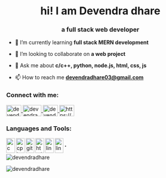<h1 align="center">hi! I am Devendra dhare</h1>
<h3 align="center">a full stack web developer</h3>

- 🌱 I’m currently learning **full stack MERN development**

- 👯 I’m looking to collaborate on **a web project**

- 💬 Ask me about **c/c++, python, node.js, html, css, js**

- 📫 How to reach me **devendradhare03@gmail.com**

<!-- - 📄 Know about my experiences [https://bit.ly/3PIR6UK](https://bit.ly/3PIR6UK)
 -->
<!-- - ⚡ Fun fact ->   I have a lot of patience. -->

<h3 align="left">Connect with me:</h3>
<p align="left">
  <a href="https://linkedin.com/in/devendra dhare" target="blank">
    <img align="center" src="https://www.logo.wine/a/logo/LinkedIn/LinkedIn-Icon-Logo.wine.svg" alt="devendra dhare" height="30" width="40" />
  </a>
  
  <a href="https://instagram.com/devendra_dhare22" target="blank">
    <img align="center" src="https://www.logo.wine/a/logo/Instagram/Instagram-Logo.wine.svg" alt="devendra_dhare22" height="30" width="50" />
  </a>
  
  <a href="https://www.youtube.com/@CODENDRAM" target="blank">
    <img align="center" src="https://www.logo.wine/a/logo/YouTube/YouTube-Icon-Full-Color-Logo.wine.svg" alt="devendra dhare, devendroid 2" height="30" width="40" />
  </a>
  
  <a href="https://discord.gg/https://discord.gg/mWqF92Bd" target="blank">
    <img align="center" src="https://www.logo.wine/a/logo/Discord_(software)/Discord_(software)-Logo-Color-Logo.wine.svg" alt="https://discord.gg/mWqF92Bd" height="30" width="40" />
  </a>
  
</p>

<h3 align="left">Languages and Tools:</h3>
<p align="left"> 
  
  <a href="https://www.google.com/search?q=c programming language" target="_blank" rel="noreferrer" > 
    <img align="left" src="https://upload.wikimedia.org/wikipedia/commons/1/18/C_Programming_Language.svg" alt="c" width="23" height="40"/> 
  </a> 
  
  <a href="https://www.google.com/search?q=c%2B%2B" target="_blank" rel="noreferrer"> 
    <img align="left" src="https://upload.wikimedia.org/wikipedia/commons/1/18/ISO_C%2B%2B_Logo.svg" alt="cplusplus" width="23" height="40"/> 
  </a> 
  
  <a href="https://www.google.com/search?q=git" target="_blank" rel="noreferrer"> 
    <img align="left" src="https://git-scm.com/images/logos/downloads/Git-Icon-1788C.svg" alt="git" width="23" height="40"/> 
  </a> 
  
  <a href="https://www.google.com/search?q=html" target="_blank" rel="noreferrer"> 
    <img align="left" src="https://upload.wikimedia.org/wikipedia/commons/3/38/HTML5_Badge.svg" alt="html5" width="23" height="40"/> 
  </a> 
  
  <a href="https://www.google.com/search?q=css" target="_blank" rel="noreferrer"> 
    <img align="left" src="https://upload.wikimedia.org/wikipedia/commons/6/62/CSS3_logo.svg" alt="linux" width="23" height="40"/>   
  </a> 
  
  <a href="https://www.google.com/search?q=javascript" target="_blank" rel="noreferrer"> 
    <img align="left" src="https://upload.wikimedia.org/wikipedia/commons/9/99/Unofficial_JavaScript_logo_2.svg" alt="linux" width="23" height="40"/>   
  </a>
  
</p>
<h3 align="left"> . </h3>

<p>
  <img align="center" src="https://github-readme-stats.vercel.app/api/top-langs?username=devendradhare&show_icons=true&theme=tokyonight&locale=en&layout=compact" alt="devendradhare" />
  <p>
       
  </p>
  <img align="center" src="https://github-readme-stats.vercel.app/api?username=devendradhare&show_icons=true&theme=tokyonight&locale=en" alt="devendradhare" />
</p>
